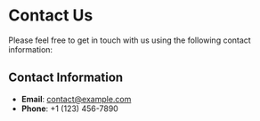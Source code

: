 # Contact Us

Please feel free to get in touch with us using the following contact information:

## Contact Information

- **Email**: [contact@example.com](mailto:contact@example.com)
- **Phone**: +1 (123) 456-7890



